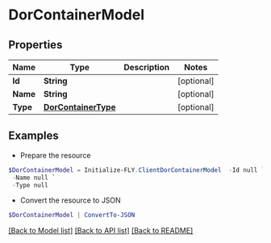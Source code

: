 # DorContainerModel
## Properties

Name | Type | Description | Notes
------------ | ------------- | ------------- | -------------
**Id** | **String** |  | [optional] 
**Name** | **String** |  | [optional] 
**Type** | [**DorContainerType**](DorContainerType.md) |  | [optional] 

## Examples

- Prepare the resource
```powershell
$DorContainerModel = Initialize-FLY.ClientDorContainerModel  -Id null `
 -Name null `
 -Type null
```

- Convert the resource to JSON
```powershell
$DorContainerModel | ConvertTo-JSON
```

[[Back to Model list]](../README.md#documentation-for-models) [[Back to API list]](../README.md#documentation-for-api-endpoints) [[Back to README]](../README.md)

